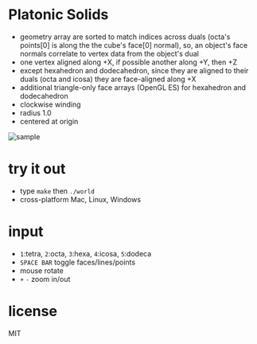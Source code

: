 # Platonic Solids
* geometry array are sorted to match indices across duals (octa's points[0] is along the the cube's face[0] normal), so, an object's face normals correlate to vertex data from the object's dual
* one vertex aligned along +X, if possible another along +Y, then +Z
* except hexahedron and dodecahedron, since they are aligned to their duals (octa and icosa) they are face-aligned along +X
* additional triangle-only face arrays (OpenGL ES) for hexahedron and dodecahedron
* clockwise winding
* radius 1.0
* centered at origin

![sample](https://raw.github.com/robbykraft/Platonic/master/sample.gif)

# try it out
* type `make` then `./world`
* cross-platform Mac, Linux, Windows

# input
* `1`:tetra, `2`:octa, `3`:hexa, `4`:icosa, `5`:dodeca
* `SPACE BAR` toggle faces/lines/points
* mouse rotate
* `+` `-` zoom in/out

# license
MIT